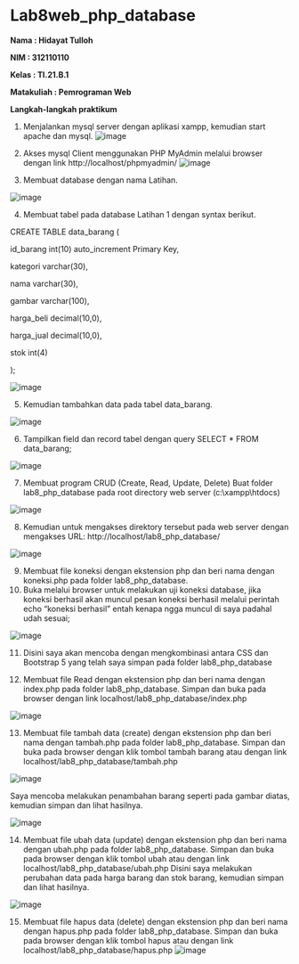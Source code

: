 # Lab8web_php_database

<b>Nama	: Hidayat Tulloh

NIM		: 312110110

Kelas		: TI.21.B.1

Matakuliah	: Pemrograman Web</b>

<b>Langkah-langkah praktikum</b>

1.	Menjalankan mysql server dengan aplikasi xampp, kemudian start apache dan mysql.
![image](SS/ss1.png) 

2.	Akses mysql Client menggunakan PHP MyAdmin melalui browser dengan link http://localhost/phpmyadmin/ 
 ![image](SS/ss2.png)

3.	Membuat database dengan nama Latihan.
 
 ![image](SS/ss3.png)

4.	Membuat tabel pada database Latihan 1 dengan syntax berikut.

CREATE TABLE data_barang (

id_barang int(10) auto_increment Primary Key,

kategori varchar(30),

nama varchar(30),

gambar varchar(100),

harga_beli decimal(10,0),

harga_jual decimal(10,0),

stok int(4)

);
 
 ![image](SS/ss5.png)

5.	Kemudian tambahkan data pada tabel data_barang.

 ![image](SS/ss6.png)

6.	Tampilkan field dan record tabel dengan query SELECT * FROM data_barang;

 ![image](SS/ss7.png)

7.	Membuat program CRUD (Create, Read, Update, Delete)
Buat folder lab8_php_database pada root directory web server (c:\xampp\htdocs)
 
![image](SS/ss8.png)

8.	Kemudian untuk mengakses direktory tersebut pada web server dengan mengakses URL:
http://localhost/lab8_php_database/ 
 
![image](SS/ss4.png)

9.	Membuat file koneksi dengan ekstension php dan beri nama dengan koneksi.php pada folder lab8_php_database.
10.	Buka melalui browser untuk melakukan uji koneksi database, jika koneksi berhasil akan muncul pesan koneksi berhasil melalui perintah echo “koneksi berhasil” entah kenapa ngga muncul di saya padahal udah sesuai;
 
![image](SS/ss9.png)

11.	Disini saya akan mencoba dengan mengkombinasi antara CSS dan Bootstrap 5 yang telah saya simpan pada folder lab8_php_database

12.	Membuat file Read dengan ekstension php dan beri nama dengan index.php pada folder lab8_php_database.
Simpan dan buka pada browser dengan link localhost/lab8_php_database/index.php
 
![image](SS/ss10.png)

13.	Membuat file tambah data (create) dengan ekstension php dan beri nama dengan tambah.php pada folder lab8_php_database.
Simpan dan buka pada browser dengan klik tombol tambah barang atau dengan link localhost/lab8_php_database/tambah.php
 
![image](SS/ss11.png)

Saya mencoba melakukan penambahan barang seperti pada gambar diatas, kemudian simpan dan lihat hasilnya.
 
![image](SS/ss12.png)

14.	Membuat file ubah data (update) dengan ekstension php dan beri nama dengan ubah.php pada folder lab8_php_database.
Simpan dan buka pada browser dengan klik tombol ubah atau dengan link localhost/lab8_php_database/ubah.php
Disini saya melakukan perubahan data pada  harga barang dan stok barang, kemudian simpan dan lihat hasilnya.

![image](SS/ss14.png)

15.	Membuat file hapus data (delete) dengan ekstension php dan beri nama dengan hapus.php pada folder lab8_php_database.
Simpan dan buka pada browser dengan klik tombol hapus atau dengan link localhost/lab8_php_database/hapus.php
![image](SS/ss16.png)